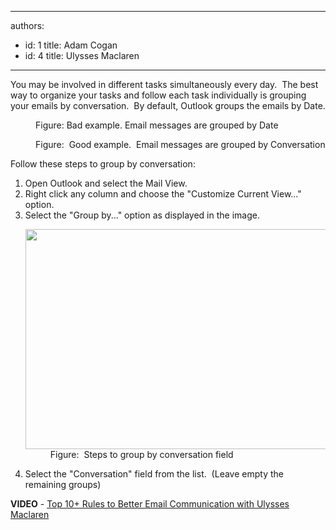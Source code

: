 

---
authors:
  - id: 1
    title: Adam Cogan
  - id: 4
    title: Ulysses Maclaren
---




<span class='intro'> You may be involved in different tasks simultaneously every day.&#160; The best way to organize your tasks and follow each task individually is grouping your emails by conversation.&#160; By default, Outlook groups the emails by Date. 
<br> </span>

<dl class="badImage"><dt><img src="/PublishingImages/GroupByConversationAndDateBad.gif" alt="" /></dt><dd>Figure&#58; Bad example. Email messages are grouped by Date</dd></dl><dl class="goodImage"><dt><img src="/PublishingImages/GroupByConversationAndDateGood.gif" alt="" /></dt><dd>Figure&#58;&#160; Good example.&#160; Email messages are grouped by Conversation</dd></dl><p> Follow these steps to group by conversation&#58;</p><ol><li>Open Outlook and select the Mail View.</li><li>Right click any column and choose the&#160;&quot;Customize Current View...&quot; option.</li><li>Select the &quot;Group by...&quot; option as displayed in the image.<br> 
      <dl class="image"><dt><img width="613" height="352" src="/PublishingImages/GroupByConversationAndDate3.gif" alt="" /></dt><dd>Figure&#58;&#160; Steps to group by conversation field</dd></dl></li><li>Select the &quot;Conversation&quot; field from the list.&#160; (Leave empty the remaining groups)</li> 
</ol><strong>VIDEO</strong>&#160;-&#160;<a href="https&#58;//www.youtube.com/watch?v=LAqRokqq4jI">Top 10+&#160;Rules to Better Email Communication with Ulysses Maclaren</a> ​<br>


